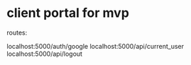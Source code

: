 # client portal for mvp


routes:  

localhost:5000/auth/google
localhost:5000/api/current_user
localhost:5000/api/logout